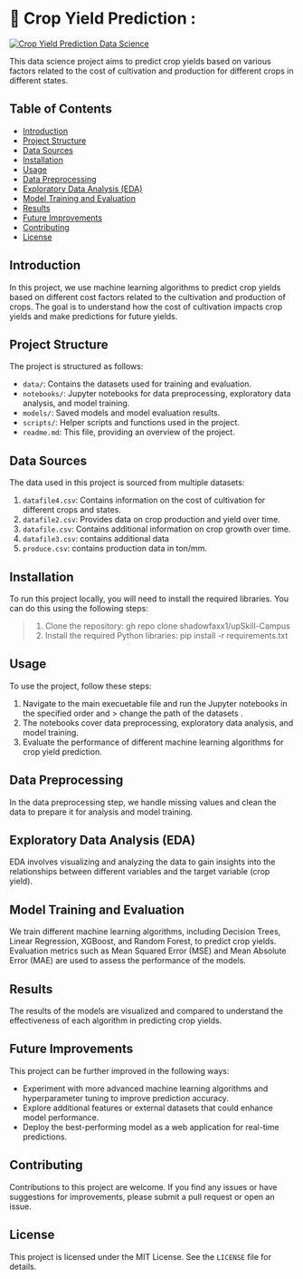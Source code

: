 ﻿#  🔰  Crop Yield Prediction :

[![Crop Yield Prediction Data Science](https://img.shields.io/badge/Crop-Yield--Prediction--Data%20Science-blueviolet)](https://github.com/shadowfaxx1/upSkill-Campus.git)

This data science project aims to predict crop yields based on various factors related to the cost of cultivation and production for different crops in different states.

## Table of Contents

- [Introduction](#introduction)
- [Project Structure](#project-structure)
- [Data Sources](#data-sources)
- [Installation](#installation)
- [Usage](#usage)
- [Data Preprocessing](#data-preprocessing)
- [Exploratory Data Analysis (EDA)](#exploratory-data-analysis-eda)
- [Model Training and Evaluation](#model-training-and-evaluation)
- [Results](#results)
- [Future Improvements](#future-improvements)
- [Contributing](#contributing)
- [License](#license)

## Introduction

In this project, we use machine learning algorithms to predict crop yields based on different cost factors related to the cultivation and production of crops. The goal is to understand how the cost of cultivation impacts crop yields and make predictions for future yields.

## Project Structure

The project is structured as follows:

- `data/`: Contains the datasets used for training and evaluation.
- `notebooks/`: Jupyter notebooks for data preprocessing, exploratory data analysis, and model training.
- `models/`: Saved models and model evaluation results.
- `scripts/`: Helper scripts and functions used in the project.
- `readme.md`: This file, providing an overview of the project.

## Data Sources

The data used in this project is sourced from multiple datasets:

1. `datafile4.csv`: Contains information on the cost of cultivation for different crops and states.
2. `datafile2.csv`: Provides data on crop production and yield over time.
3. `datafile.csv`: Contains additional information on crop growth over time.
4. `datafile3.csv`: contains additional data
5. `produce.csv`: contains production data in ton/mm.
   
## Installation

To run this project locally, you will need to install the required libraries. You can do this using the following steps:

> 1. Clone the repository: gh repo clone shadowfaxx1/upSkill-Campus
> 2. Install the required Python libraries: pip install -r requirements.txt
  

## Usage

To use the project, follow these steps:

1. Navigate to the main execuetable file and run the Jupyter notebooks in the specified order and > change the path of the datasets .
2. The notebooks cover data preprocessing, exploratory data analysis, and model training.
3. Evaluate the performance of different machine learning algorithms for crop yield prediction.

## Data Preprocessing

In the data preprocessing step, we handle missing values and clean the data to prepare it for analysis and model training.

## Exploratory Data Analysis (EDA)

EDA involves visualizing and analyzing the data to gain insights into the relationships between different variables and the target variable (crop yield).

## Model Training and Evaluation

We train different machine learning algorithms, including Decision Trees, Linear Regression, XGBoost, and Random Forest, to predict crop yields.
Evaluation metrics such as Mean Squared Error (MSE) and Mean Absolute Error (MAE) are used to assess the performance of the models.

## Results

The results of the models are visualized and compared to understand the effectiveness of each algorithm in predicting crop yields.

## Future Improvements

This project can be further improved in the following ways:

- Experiment with more advanced machine learning algorithms and hyperparameter tuning to improve prediction accuracy.
- Explore additional features or external datasets that could enhance model performance.
- Deploy the best-performing model as a web application for real-time predictions.

## Contributing

Contributions to this project are welcome. If you find any issues or have suggestions for improvements, please submit a pull request or open an issue.

## License

This project is licensed under the MIT License. See the `LICENSE` file for details.
 
